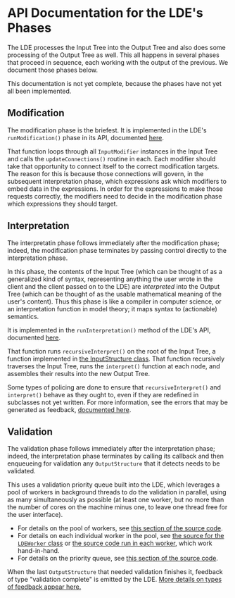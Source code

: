 
# API Documentation for the LDE's Phases

The LDE processes the Input Tree into the Output Tree and also does some
processing of the Output Tree as well.  This all happens in several phases
that proceed in sequence, each working with the output of the previous. We
document those phases below.

This documentation is not yet complete, because the phases have not yet all
been implemented.

## Modification

The modification phase is the briefest.  It is implemented in the LDE's
`runModification()` phase in its API, documented [here](https://github.com/lurchmath/lde/blob/master/src/lde.litcoffee#the-modification-phase).

That function loops through all `InputModifier` instances in the Input Tree
and calls the `updateConnections()` routine in each.  Each modifier should
take that opportunity to connect itself to the correct modification targets.
The reason for this is because those connections will govern, in the
subsequent interpretation phase, which expressions ask which modifiers to
embed data in the expressions.  In order for the expressions to make those
requests correctly, the modifiers need to decide in the modification phase
which expressions they should target.

## Interpretation

The interpretatin phase follows immediately after the modification phase;
indeed, the modification phase terminates by passing control directly to the
interpretation phase.

In this phase, the contents of the Input Tree (which can be thought of as a
generalized kind of syntax, representing anything the user wrote in the
client and the client passed on to the LDE) are *interpreted* into the
Output Tree (which can be thought of as the usable mathematical meaning of
the user's content).  Thus this phase is like a compiler in computer
science, or an interpretation function in model theory; it maps syntax to
(actionable) semantics.

It is implemented in the `runInterpretation()` method of the LDE's API,
documented [here](https://github.com/lurchmath/lde/blob/master/src/lde.litcoffee#the-modification-phase).

That function runs `recursiveInterpret()` on the root of the Input Tree, a
function implemented in [the InputStructure class](https://github.com/lurchmath/lde/blob/master/src/input-structure.litcoffee).
That function recursively traverses the Input Tree, runs the `interpret()`
function at each node, and assembles their results into the new Output Tree.

Some types of policing are done to ensure that `recursiveInterpret()` and
`interpret()` behave as they ought to, even if they are redefined in
subclasses not yet written.  For more information, see the errors that may
be generated as feedback, [documented here](api-lde.md#types-of-feedback).

## Validation

The validation phase follows immediately after the interpretation phase;
indeed, the interpretation phase terminates by calling its callback and then
enqueueing for validation any `OutputStructure` that it detects needs to be
validated.

This uses a validation priority queue built into the LDE, which leverages a
pool of workers in background threads to do the validation in parallel,
using as many simultaneously as possible (at least one worker, but no more
than the number of cores on the machine minus one, to leave one thread free
for the user interface).

 * For details on the pool of workers, see
   [this section of the source code](https://github.com/lurchmath/lde/blob/master/src/lde.litcoffee#validation-workers).
 * For details on each individual worker in the pool, see
   [the source for the `LDEWorker` class](https://github.com/lurchmath/lde/blob/master/src/worker.litcoffee)
   or
   [the source code run in each worker](https://github.com/lurchmath/lde/blob/master/src/worker-internal.litcoffee),
   which work hand-in-hand.
 * For details on the priority queue, see
   [this section of the source code](https://github.com/lurchmath/lde/blob/master/src/lde.litcoffee#validation-priority-queue).

When the last `OutputStructure` that needed validation finishes it, feedback
of type "validation complete" is emitted by the LDE.
[More details on types of feedback appear here.](api-lde.md#types-of-feedback)

